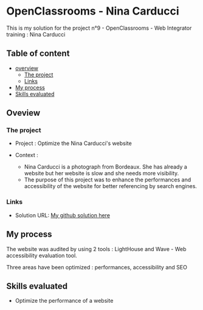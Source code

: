 # OpenClassrooms - Nina Carducci

This is my solution for the project n°9 - OpenClassrooms - Web Integrator training : Nina Carducci

## Table of content

-   [overview](#overview)
    -   [The project](#the-project)
    -   [Links](#links)
-   [My process](#my-process)
-   [Skills evaluated](#skills-evaluated)

## Oveview

### The project

-   Project : Optimize the Nina Carducci's website

-   Context :

    -   Nina Carducci is a photograph from Bordeaux. She has already a website but her website is slow and she needs more visibility. 
    -   The purpose of this project was to enhance the performances and accessibility of the website for better referencing by search engines.


### Links

-   Solution URL: [My github solution here](https://github.com/Amalynn/oc-iw-p9-nina-carducci)

## My process

The website was audited by using 2 tools : LightHouse and Wave - Web accessibility evaluation tool.

Three areas have been optimized : performances, accessibility and SEO


## Skills evaluated

-   Optimize the performance of a website
